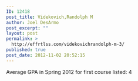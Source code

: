 ```yaml
---
ID: 12418
post_title: Videkovich,Randolph M
author: Joel DesArmo
post_excerpt: ""
layout: post
permalink: >
  http://effrtlss.com/videkovichrandolph-m-3/
published: true
post_date: 2012-11-02 20:52:15
---
```

<p>Average GPA in Spring 2012 for first course listed: 4</p>